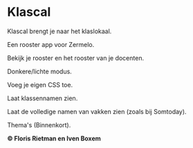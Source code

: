 # Klascal
Klascal brengt je naar het klaslokaal.

Een rooster app voor Zermelo.

Bekijk je rooster en het rooster van je docenten.

Donkere/lichte modus.

Voeg je eigen CSS toe.

Laat klassennamen zien.

Laat de volledige namen van vakken zien (zoals bij Somtoday).

Thema's (Binnenkort).

**© Floris Rietman en Iven Boxem**

